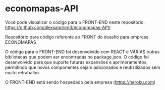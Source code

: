 # economapas-API
Você pode visualizar o código para o FRONT-END neste repositório: https://github.com/alexsandron3/economapas-API/

Repositório para código referente ao FRONT do desafio para empresa ECONOMAPAS

O código para o FRONT-END foi desenvolvido com REACT e VÁRIAS outras bibliotecas que podem ser encontradas no package.json.
O código foi desenvolvido para que suporte futuras expansões e aprimoramentos, permitindo que novos componentes sejam adicionados e reutizilizados sem muito retrabalho.

O FRONT-END está sendo hospedado pela empresa (https://heroku.com)
